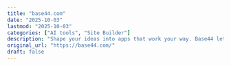 ```yaml
---
title: "base44.com"
date: "2025-10-03"
lastmod: "2025-10-03"
categories: ["AI tools", "Site Builder"]
description: "Shape your ideas into apps that work your way. Base44 lets you build fully-functional apps in minutes with just your words. No coding necessary."
original_url: "https://base44.com/"
draft: false
---
```

